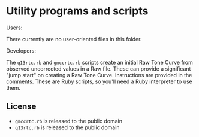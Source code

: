 # Utility programs and scripts

Users:

There currently are no user-oriented files in this folder.

Developers:

The `q13rtc.rb` and `gmccrtc.rb` scripts create an initial Raw Tone Curve
from observed uncorrected values in a Raw file.
These can provide a significant "jump start" on creating a Raw Tone Curve.
Instructions are provided in the comments.
These are Ruby scripts, so you'll need a Ruby interpreter to use them.

## License

* `gmccrtc.rb` is released to the public domain
* `q13rtc.rb` is released to the public domain

